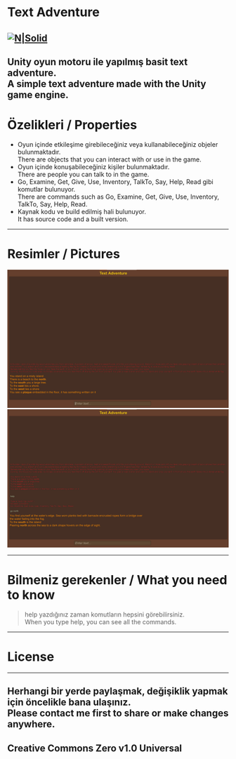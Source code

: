 <h1 class="code-line" data-line-start=0 data-line-end=1 ><a id="Text_Adventure_0"></a>Text Adventure</h1>
<h2 class="code-line" data-line-start=2 data-line-end=4 ><a id="NSolidhttpsplaylhgoogleusercontentcom4ChxU_bzuJe8ix7IC7fYOq5xH3rtDjDMFogy4NsF6l8jNH9Q_G7zQUWoZtWvkliyww2247h1264rwhttpwwwartistscompanydigital_2"></a><a href="http://www.artistscompany.digital/"><img src="https://play-lh.googleusercontent.com/4ChxU_bzuJe8ix7IC7fYOq5xH3rtDjDMFogy4NsF6l8jNH9Q_G7z-QUWoZtWvkliyw=w2247-h1264-rw" alt="N|Solid"></a></h2>
<h2 class="code-line" data-line-start=4 data-line-end=6 ><a id="Unity_oyun_motoru_ile_yaplm_basit_text_adventure_4"></a>Unity oyun motoru ile yapılmış basit text adventure.<br>A simple text adventure made with the Unity game engine.</h2>
<h1 class="code-line" data-line-start=6 data-line-end=7 ><a id="zelikleri_6"></a>Özelikleri / Properties</h1>
<ul>
<li class="has-line-data" data-line-start="8" data-line-end="9">Oyun içinde etkileşime girebileceğiniz veya kullanabileceğiniz objeler bulunmaktadır.<br>
There are objects that you can interact with or use in the game.</li>
<li class="has-line-data" data-line-start="9" data-line-end="10">Oyun içinde konuşabileceğiniz kişiler bulunmaktadır.<br>
There are people you can talk to in the game.</li>
<li class="has-line-data" data-line-start="10" data-line-end="11">Go, Examine, Get, Give, Use, Inventory, TalkTo, Say, Help, Read gibi komutlar bulunuyor.<br>
There are commands such as Go, Examine, Get, Give, Use, Inventory, TalkTo, Say, Help, Read.</li>
<li class="has-line-data" data-line-start="11" data-line-end="12">Kaynak kodu ve build edilmiş hali bulunuyor.<br>
It has source code and a built version.</li> 
</ul>
<hr>
<h1 class="code-line" data-line-start=12 data-line-end=13 ><a id="Resimler_12"></a>Resimler / Pictures</h1>
<p class="has-line-data" data-line-start="13" data-line-end="15"><img src="https://raw.githubusercontent.com/creosB/TextAdventure/main/resim1.png" alt=""><br>
<img src="https://raw.githubusercontent.com/creosB/TextAdventure/main/resim2.png" alt=""></p>
<hr>
<h1 class="code-line" data-line-start=16 data-line-end=17 ><a id="Bilmeniz_gerekenler_16"></a>Bilmeniz gerekenler / What you need to know</h1>
<blockquote>
<p class="has-line-data" data-line-start="17" data-line-end="18">help yazdığınız zaman komutların hepsini görebilirsiniz.<br>
When you type help, you can see all the commands.</p>
</blockquote>
<hr>
<h1 class="code-line" data-line-start=19 data-line-end=20 ><a id="License_19"></a>License</h1>
<hr>
<h2 class="code-line" data-line-start=21 data-line-end=23 ><a id="Herhangi_bir_yerde_paylamak_deiiklik_yapmak_iin_ncelikle_bana_ulanz_21"></a>Herhangi bir yerde paylaşmak, değişiklik yapmak için öncelikle bana ulaşınız.<br>
Please contact me first to share or make changes anywhere.</h2>
<h2 class="code-line" data-line-start=23 data-line-end=25 ><a id="Creative_Commons_Zero_v10_Universal_23"></a>Creative Commons Zero v1.0 Universal</h2>
